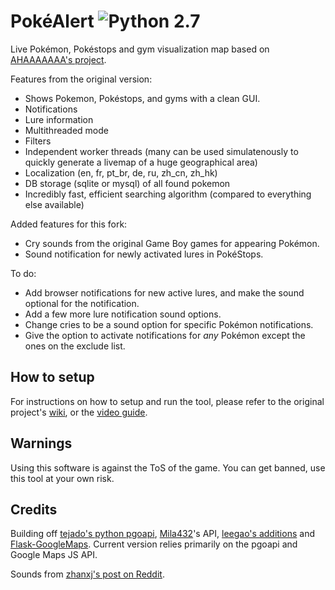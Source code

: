 # PokéAlert ![Python 2.7](https://img.shields.io/badge/python-2.7-blue.svg)


Live Pokémon, Pokéstops and gym visualization map based on [AHAAAAAAA's project](https://github.com/AHAAAAAAA/PokemonGo-Map/wiki).

Features from the original version:
* Shows Pokemon, Pokéstops, and gyms with a clean GUI.
* Notifications
* Lure information
* Multithreaded mode
* Filters
* Independent worker threads (many can be used simulatenously to quickly generate a livemap of a huge geographical area)
* Localization (en, fr, pt_br, de, ru, zh_cn, zh_hk)
* DB storage (sqlite or mysql) of all found pokemon
* Incredibly fast, efficient searching algorithm (compared to everything else available)

Added features for this fork:
* Cry sounds from the original Game Boy games for appearing Pokémon.
* Sound notification for newly activated lures in PokéStops.

To do:
* Add browser notifications for new active lures, and make the sound optional for the notification.
* Add a few more lure notification sound options.
* Change cries to be a sound option for specific Pokémon notifications.
* Give the option to activate notifications for _any_ Pokémon except the ones on the exclude list.

## How to setup

For instructions on how to setup and run the tool, please refer to the original project's [wiki](https://github.com/AHAAAAAAA/PokemonGo-Map/wiki), or the [video guide](https://www.youtube.com/watch?v=RJKAulPCkRI).


## Warnings

Using this software is against the ToS of the game. You can get banned, use this tool at your own risk.


## Credits

Building off [tejado's python pgoapi](https://github.com/tejado/pgoapi), [Mila432](https://github.com/Mila432/Pokemon_Go_API)'s API, [leegao's additions](https://github.com/leegao/pokemongo-api-demo/tree/simulation) and [Flask-GoogleMaps](https://github.com/rochacbruno/Flask-GoogleMaps). Current version relies primarily on the pgoapi and Google Maps JS API.

Sounds from [zhanxj's post on Reddit](https://www.reddit.com/r/pokemon/comments/1s16ht/651_pokemon_cries_in_wav_and_493_cries_in_mp3_saw/).
